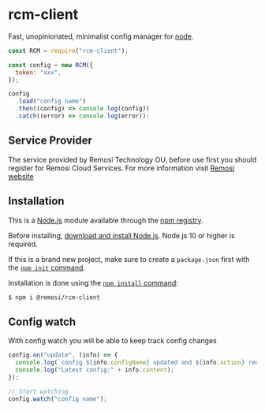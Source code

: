 # rcm-client

Fast, unopinionated, minimalist config manager for [node](http://nodejs.org).

```js
const RCM = require("rcm-client");

const config = new RCM({
  token: "xxx",
});

config
  .load("config name")
  .then((config) => console.log(config))
  .catch((error) => console.log(error));
```

## Service Provider

The service provided by Remosi Technology OU, before use first you should register for Remosi Cloud Services. For more information visit [Remosi website](https://remosi.com/)

## Installation

This is a [Node.js](https://nodejs.org/en/) module available through the
[npm registry](https://www.npmjs.com/).

Before installing, [download and install Node.js](https://nodejs.org/en/download/).
Node.js 10 or higher is required.

If this is a brand new project, make sure to create a `package.json` first with
the [`npm init` command](https://docs.npmjs.com/creating-a-package-json-file).

Installation is done using the
[`npm install` command](https://docs.npmjs.com/getting-started/installing-npm-packages-locally):

```bash
$ npm i @remosi/rcm-client
```

## Config watch

With config watch you will be able to keep track config changes

```js
config.on("update", (info) => {
  console.log(`config ${info.configName} updated and ${info.action} required!`);
  console.log("Latest config:" + info.content);
});

// Start watching
config.watch("config name");
```

